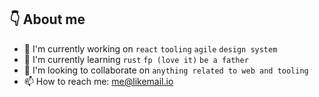 ## 👇 About me

- 🔭 I'm currently working on `react` `tooling` `agile` `design system`
- 🌱 I'm currently learning `rust` `fp (love it)` `be a father`
- 👯 I'm looking to collaborate on `anything related to web and tooling`
- 📫 How to reach me: me@likemail.io
